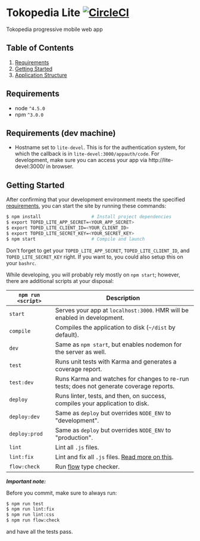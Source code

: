 # Tokopedia Lite [![CircleCI](https://circleci.com/gh/tokopedia/tokopedia-lite.svg?style=svg&circle-token=05c5abc0c27359d9fe7818232eed45d8dcc1fefa)](https://circleci.com/gh/tokopedia/tokopedia-lite)

Tokopedia progressive mobile web app

## Table of Contents
1. [Requirements](#requirements)
2. [Getting Started](#getting-started)
3. [Application Structure](#application-structure)

## Requirements
* node `^4.5.0`
* npm `^3.0.0`

## Requirements (dev machine)

* Hostname set to `lite-devel`. 
  This is for the authentication system, for which the callback is in `lite-devel:3000/appauth/code`.
  For development, make sure you can access your app via http://lite-devel:3000/ in browser.

## Getting Started

After confirming that your development environment meets the specified [requirements](#requirements), 
you can start the site by running these commands:

```bash
$ npm install                   # Install project dependencies
$ export TOPED_LITE_APP_SECRET=<YOUR_APP_SECRET>
$ export TOPED_LITE_CLIENT_ID=<YOUR_CLIENT_ID>
$ export TOPED_LITE_SECRET_KEY=<YOUR_SECRET_KEY>
$ npm start                     # Compile and launch
```

Don't forget to get your `TOPED_LITE_APP_SECRET`, `TOPED_LITE_CLIENT_ID`, and `TOPED_LITE_SECRET_KEY` 
right. If you want to, you could also setup this on your `bashrc`.

While developing, you will probably rely mostly on `npm start`; however, there are additional scripts at your disposal:

|`npm run <script>`|Description|
|------------------|-----------|
| `start` |Serves your app at `localhost:3000`. HMR will be enabled in development.|
|`compile`|Compiles the application to disk (`~/dist` by default).|
|`dev`|Same as `npm start`, but enables nodemon for the server as well.|
|`test`|Runs unit tests with Karma and generates a coverage report.|
|`test:dev`|Runs Karma and watches for changes to re-run tests; does not generate coverage reports.|
|`deploy`|Runs linter, tests, and then, on success, compiles your application to disk.|
|`deploy:dev`|Same as `deploy` but overrides `NODE_ENV` to "development".|
|`deploy:prod`|Same as `deploy` but overrides `NODE_ENV` to "production".|
|`lint`|Lint all `.js` files.|
|`lint:fix`|Lint and fix all `.js` files. [Read more on this](http://eslint.org/docs/user-guide/command-line-interface.html#fix).|
|`flow:check`|Run [flow](https://flowtype.org/) type checker.|

***Important note:***

Before you commit, make sure to always run:

```bash
$ npm run test
$ npm run lint:fix
$ npm run lint:css
$ npm run flow:check
```

and have all the tests pass.
